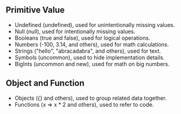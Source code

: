 
## Primitive Value
- Undefined (undefined), used for unintentionally missing values.
- Null (null), used for intentionally missing values.
- Booleans (true and false), used for logical operations.
- Numbers (-100, 3.14, and others), used for math calculations.
- Strings ("hello", "abracadabra", and others), used for text.
- Symbols (uncommon), used to hide implementation details.
- BigInts (uncommon and new), used for math on big numbers.

## Object and Function
- Objects ({} and others), used to group related data together.
- Functions (x => x * 2 and others), used to refer to code.